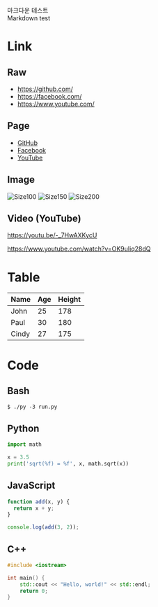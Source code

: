 마크다운 테스트  
Markdown test

# Link

## Raw

- <https://github.com/>
- <https://facebook.com/>
- <https://www.youtube.com/>

## Page

- [GitHub](https://github.com/)
- [Facebook](http://facebook.com/)
- [YouTube](https://www.youtube.com/)

## Image

![Size100](https://via.placeholder.com/100)
![Size150](https://via.placeholder.com/150)
![Size200](https://via.placeholder.com/200)

## Video (YouTube)

<https://youtu.be/-_7HwAXKycU>

<https://www.youtube.com/watch?v=OK9uIiq28dQ>

# Table

| Name  | Age | Height |
| ----- | --- | ------ |
| John  | 25  | 178    |
| Paul  | 30  | 180    |
| Cindy | 27  | 175    |

# Code

## Bash

`$ ./py -3 run.py`

## Python

```python
import math

x = 3.5
print('sqrt(%f) = %f', x, math.sqrt(x))
```

## JavaScript

```javascript
function add(x, y) {
  return x + y;
}

console.log(add(3, 2));
```

## C++

```cpp
#include <iostream>

int main() {
    std::cout << "Hello, world!" << std::endl;
    return 0;
}
```
